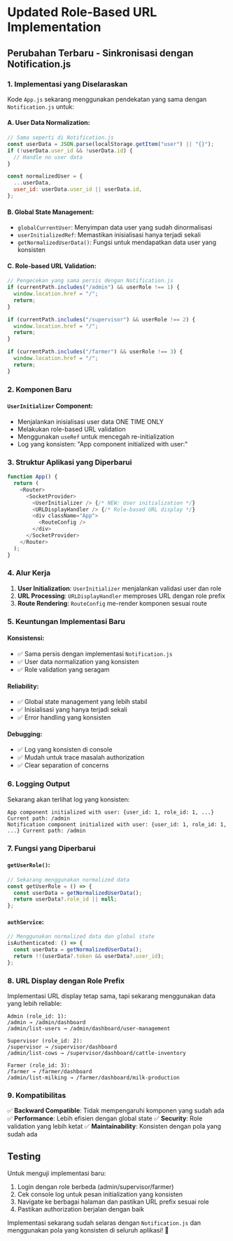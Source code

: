 # Updated Role-Based URL Implementation

## Perubahan Terbaru - Sinkronisasi dengan Notification.js

### 1. Implementasi yang Diselaraskan

Kode `App.js` sekarang menggunakan pendekatan yang sama dengan `Notification.js` untuk:

#### A. User Data Normalization:

```javascript
// Sama seperti di Notification.js
const userData = JSON.parse(localStorage.getItem("user") || "{}");
if (!userData.user_id && !userData.id) {
  // Handle no user data
}

const normalizedUser = {
  ...userData,
  user_id: userData.user_id || userData.id,
};
```

#### B. Global State Management:

- `globalCurrentUser`: Menyimpan data user yang sudah dinormalisasi
- `userInitializedRef`: Memastikan inisialisasi hanya terjadi sekali
- `getNormalizedUserData()`: Fungsi untuk mendapatkan data user yang konsisten

#### C. Role-based URL Validation:

```javascript
// Pengecekan yang sama persis dengan Notification.js
if (currentPath.includes("/admin") && userRole !== 1) {
  window.location.href = "/";
  return;
}

if (currentPath.includes("/supervisor") && userRole !== 2) {
  window.location.href = "/";
  return;
}

if (currentPath.includes("/farmer") && userRole !== 3) {
  window.location.href = "/";
  return;
}
```

### 2. Komponen Baru

#### `UserInitializer` Component:

- Menjalankan inisialisasi user data ONE TIME ONLY
- Melakukan role-based URL validation
- Menggunakan `useRef` untuk mencegah re-initialization
- Log yang konsisten: "App component initialized with user:"

### 3. Struktur Aplikasi yang Diperbarui

```javascript
function App() {
  return (
    <Router>
      <SocketProvider>
        <UserInitializer /> {/* NEW: User initialization */}
        <URLDisplayHandler /> {/* Role-based URL display */}
        <div className="App">
          <RouteConfig />
        </div>
      </SocketProvider>
    </Router>
  );
}
```

### 4. Alur Kerja

1. **User Initialization**: `UserInitializer` menjalankan validasi user dan role
2. **URL Processing**: `URLDisplayHandler` memproses URL dengan role prefix
3. **Route Rendering**: `RouteConfig` me-render komponen sesuai route

### 5. Keuntungan Implementasi Baru

#### Konsistensi:

- ✅ Sama persis dengan implementasi `Notification.js`
- ✅ User data normalization yang konsisten
- ✅ Role validation yang seragam

#### Reliability:

- ✅ Global state management yang lebih stabil
- ✅ Inisialisasi yang hanya terjadi sekali
- ✅ Error handling yang konsisten

#### Debugging:

- ✅ Log yang konsisten di console
- ✅ Mudah untuk trace masalah authorization
- ✅ Clear separation of concerns

### 6. Logging Output

Sekarang akan terlihat log yang konsisten:

```
App component initialized with user: {user_id: 1, role_id: 1, ...} Current path: /admin
Notification component initialized with user: {user_id: 1, role_id: 1, ...} Current path: /admin
```

### 7. Fungsi yang Diperbarui

#### `getUserRole()`:

```javascript
// Sekarang menggunakan normalized data
const getUserRole = () => {
  const userData = getNormalizedUserData();
  return userData?.role_id || null;
};
```

#### `authService`:

```javascript
// Menggunakan normalized data dan global state
isAuthenticated: () => {
  const userData = getNormalizedUserData();
  return !!(userData?.token && userData?.user_id);
};
```

### 8. URL Display dengan Role Prefix

Implementasi URL display tetap sama, tapi sekarang menggunakan data yang lebih reliable:

```
Admin (role_id: 1):
/admin → /admin/dashboard
/admin/list-users → /admin/dashboard/user-management

Supervisor (role_id: 2):
/supervisor → /supervisor/dashboard
/admin/list-cows → /supervisor/dashboard/cattle-inventory

Farmer (role_id: 3):
/farmer → /farmer/dashboard
/admin/list-milking → /farmer/dashboard/milk-production
```

### 9. Kompatibilitas

✅ **Backward Compatible**: Tidak mempengaruhi komponen yang sudah ada
✅ **Performance**: Lebih efisien dengan global state
✅ **Security**: Role validation yang lebih ketat
✅ **Maintainability**: Konsisten dengan pola yang sudah ada

## Testing

Untuk menguji implementasi baru:

1. Login dengan role berbeda (admin/supervisor/farmer)
2. Cek console log untuk pesan initialization yang konsisten
3. Navigate ke berbagai halaman dan pastikan URL prefix sesuai role
4. Pastikan authorization berjalan dengan baik

Implementasi sekarang sudah selaras dengan `Notification.js` dan menggunakan pola yang konsisten di seluruh aplikasi! 🎉
